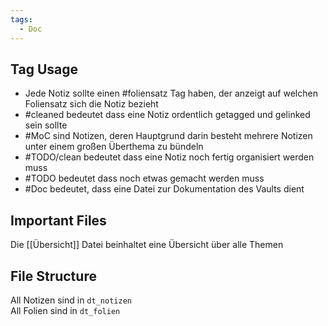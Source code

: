```yaml
---
tags:
  - Doc
---
```

  
## Tag Usage  
  
- Jede Notiz sollte einen #foliensatz Tag haben, der anzeigt auf welchen Foliensatz sich die Notiz bezieht  
- #cleaned bedeutet dass eine Notiz ordentlich getagged und gelinked sein sollte  
- #MoC sind Notizen, deren Hauptgrund darin besteht mehrere Notizen unter einem großen Überthema zu bündeln  
- #TODO/clean bedeutet dass eine Notiz noch fertig organisiert werden muss  
- #TODO bedeutet dass noch etwas gemacht werden muss  
- #Doc bedeutet, dass eine Datei zur Dokumentation des Vaults dient  
  
## Important Files  
  
Die [[Übersicht]] Datei beinhaltet eine Übersicht über alle Themen  
  
## File Structure  
  
All Notizen sind in `dt_notizen`  
All Folien sind in `dt_folien`  
